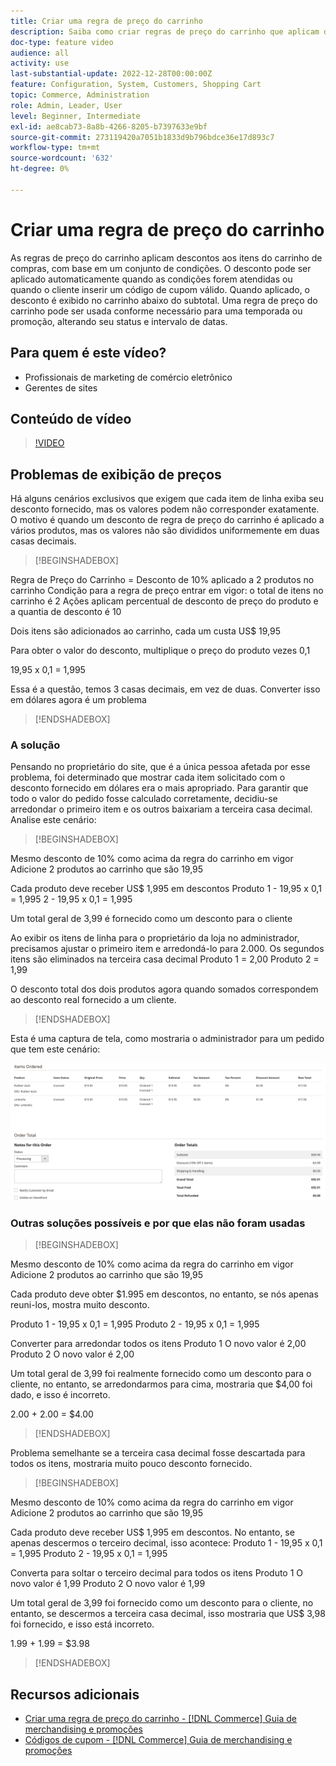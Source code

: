 ```yaml
---
title: Criar uma regra de preço do carrinho
description: Saiba como criar regras de preço do carrinho que aplicam descontos no carrinho com base em um conjunto de condições.
doc-type: feature video
audience: all
activity: use
last-substantial-update: 2022-12-28T00:00:00Z
feature: Configuration, System, Customers, Shopping Cart
topic: Commerce, Administration
role: Admin, Leader, User
level: Beginner, Intermediate
exl-id: ae8cab73-8a8b-4266-8205-b7397633e9bf
source-git-commit: 273119420a7051b1833d9b796bdce36e17d893c7
workflow-type: tm+mt
source-wordcount: '632'
ht-degree: 0%

---
```


# Criar uma regra de preço do carrinho

As regras de preço do carrinho aplicam descontos aos itens do carrinho de compras, com base em um conjunto de condições. O desconto pode ser aplicado automaticamente quando as condições forem atendidas ou quando o cliente inserir um código de cupom válido. Quando aplicado, o desconto é exibido no carrinho abaixo do subtotal. Uma regra de preço do carrinho pode ser usada conforme necessário para uma temporada ou promoção, alterando seu status e intervalo de datas.

## Para quem é este vídeo?

- Profissionais de marketing de comércio eletrônico
- Gerentes de sites

## Conteúdo de vídeo

>[!VIDEO](https://video.tv.adobe.com/v/343835?quality=12&learn=on)

## Problemas de exibição de preços

Há alguns cenários exclusivos que exigem que cada item de linha exiba seu desconto fornecido, mas os valores podem não corresponder exatamente. O motivo é quando um desconto de regra de preço do carrinho é aplicado a vários produtos, mas os valores não são divididos uniformemente em duas casas decimais.

>[!BEGINSHADEBOX]

Regra de Preço do Carrinho = Desconto de 10% aplicado a 2 produtos no carrinho Condição para a regra de preço entrar em vigor: o total de itens no carrinho é 2 Ações aplicam percentual de desconto de preço do produto e a quantia de desconto é 10

Dois itens são adicionados ao carrinho, cada um custa US$ 19,95

Para obter o valor do desconto, multiplique o preço do produto vezes 0,1

19,95 x 0,1 = 1,995

Essa é a questão, temos 3 casas decimais, em vez de duas. Converter isso em dólares agora é um problema

>[!ENDSHADEBOX]

### A solução

Pensando no proprietário do site, que é a única pessoa afetada por esse problema, foi determinado que mostrar cada item solicitado com o desconto fornecido em dólares era o mais apropriado. Para garantir que todo o valor do pedido fosse calculado corretamente, decidiu-se arredondar o primeiro item e os outros baixariam a terceira casa decimal. Analise este cenário:

>[!BEGINSHADEBOX]

Mesmo desconto de 10% como acima da regra do carrinho em vigor Adicione 2 produtos ao carrinho que são 19,95

Cada produto deve receber US$ 1,995 em descontos Produto 1 - 19,95 x 0,1 = 1,995 2 - 19,95 x 0,1 = 1,995

Um total geral de 3,99 é fornecido como um desconto para o cliente

Ao exibir os itens de linha para o proprietário da loja no administrador, precisamos ajustar o primeiro item e arredondá-lo para 2.000. Os segundos itens são eliminados na terceira casa decimal Produto 1 = 2,00 Produto 2 = 1,99

O desconto total dos dois produtos agora quando somados correspondem ao desconto real fornecido a um cliente.
>[!ENDSHADEBOX]

Esta é uma captura de tela, como mostraria o administrador para um pedido que tem este cenário:

![Exibição do administrador mostrando itens solicitados com valores diferentes](../assets/commerce-admin-cart-price-rule-values-different.png)

### Outras soluções possíveis e por que elas não foram usadas

>[!BEGINSHADEBOX]

Mesmo desconto de 10% como acima da regra do carrinho em vigor Adicione 2 produtos ao carrinho que são 19,95

Cada produto deve obter $1.995 em descontos, no entanto, se nós apenas reuni-los, mostra muito desconto.

Produto 1 - 19,95 x 0,1 = 1,995 Produto 2 - 19,95 x 0,1 = 1,995

Converter para arredondar todos os itens Produto 1 O novo valor é 2,00 Produto 2 O novo valor é 2,00

Um total geral de 3,99 foi realmente fornecido como um desconto para o cliente, no entanto, se arredondarmos para cima, mostraria que $4,00 foi dado, e isso é incorreto.

2.00 + 2.00 = $4.00

>[!ENDSHADEBOX]

Problema semelhante se a terceira casa decimal fosse descartada para todos os itens, mostraria muito pouco desconto fornecido.

>[!BEGINSHADEBOX]

Mesmo desconto de 10% como acima da regra do carrinho em vigor Adicione 2 produtos ao carrinho que são 19,95

Cada produto deve receber US$ 1,995 em descontos. No entanto, se apenas descermos o terceiro decimal, isso acontece: Produto 1 - 19,95 x 0,1 = 1,995 Produto 2 - 19,95 x 0,1 = 1,995

Converta para soltar o terceiro decimal para todos os itens Produto 1 O novo valor é 1,99 Produto 2 O novo valor é 1,99

Um total geral de 3,99 foi fornecido como um desconto para o cliente, no entanto, se descermos a terceira casa decimal, isso mostraria que US$ 3,98 foi fornecido, e isso está incorreto.

1.99 + 1.99 = $3.98

>[!ENDSHADEBOX]


## Recursos adicionais

- [Criar uma regra de preço do carrinho - [!DNL Commerce] Guia de merchandising e promoções](https://experienceleague.adobe.com/docs/commerce-admin/marketing/promotions/cart-rules/price-rules-cart-create.html)
- [Códigos de cupom - [!DNL Commerce] Guia de merchandising e promoções](https://experienceleague.adobe.com/docs/commerce-admin/marketing/promotions/cart-rules/price-rules-cart-coupon.html)
